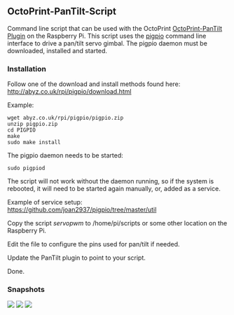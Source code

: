 ## OctoPrint-PanTilt-Script
Command line script that can be used with the OctoPrint [OctoPrint-PanTilt Plugin](https://github.com/Salandora/OctoPrint-PanTilt)
on the Raspberry Pi.
This script uses the [pigpio](http://abyz.co.uk/rpi/pigpio) command line interface to drive a pan/tilt servo gimbal.
The pigpio daemon must be downloaded, installed and started.


### Installation
Follow one of the download and install methods found here: http://abyz.co.uk/rpi/pigpio/download.html

Example:
```
wget abyz.co.uk/rpi/pigpio/pigpio.zip
unzip pigpio.zip
cd PIGPIO
make
sudo make install
```

The pigpio daemon needs to be started:
```
sudo pigpiod
```
The script will not work without the daemon running, so if the system is rebooted, it will need to be
started again manually, or, added as a service.

Example of service setup: https://github.com/joan2937/pigpio/tree/master/util

Copy the script *servopwm* to /home/pi/scripts or some other location on the Raspberry Pi.

Edit the file to configure the pins used for pan/tilt if needed.

Update the PanTilt plugin to point to your script.

Done.

### Snapshots

<img src="https://raw.githubusercontent.com/c-devine/OctoPrint-PanTilt-Script/snapshots/assets/img/pigpio1.png?raw=true">
<img src="https://raw.githubusercontent.com/c-devine/OctoPrint-PanTilt-Script/snapshots/assets/img/pigpio2.png?raw=true">
<img src="https://raw.githubusercontent.com/c-devine/OctoPrint-PanTilt-Script/snapshots/assets/img/harness.png?raw=true">
